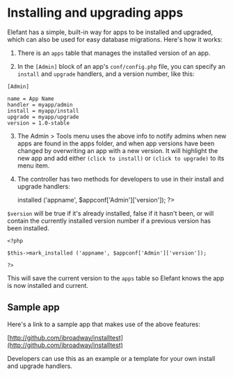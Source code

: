 # Installing and upgrading apps

Elefant has a simple, built-in way for apps to be installed and upgraded, which can also be used for easy database migrations. Here's how it works:

1. There is an `apps` table that manages the installed version of an app.

2. In the `[Admin]` block of an app's `conf/config.php` file, you can specify an `install` and `upgrade` handlers, and a version number, like this:

~~~
[Admin]

name = App Name
handler = myapp/admin
install = myapp/install
upgrade = myapp/upgrade
version = 1.0-stable
~~~

3. The Admin > Tools menu uses the above info to notify admins when new apps are found in the apps folder, and when app versions have been changed by overwriting an app with a new version. It will highlight the new app and add either `(click to install)` or `(click to upgrade)` to its menu item.

4. The controller has two methods for developers to use in their install and upgrade handlers:

	<?php
	
	$version = $this->installed ('appname', $appconf['Admin']['version']);
	
	?>

`$version` will be true if it's already installed, false if it hasn't been, or will contain the currently installed version number if a previous version has been installed.

	<?php
	
	$this->mark_installed ('appname', $appconf['Admin']['version']);
	
	?>

This will save the current version to the `apps` table so Elefant knows the app is now installed and current.

## Sample app

Here's a link to a sample app that makes use of the above features:

[http://github.com/jbroadway/installtest](http://github.com/jbroadway/installtest)

Developers can use this as an example or a template for your own install and upgrade handlers.